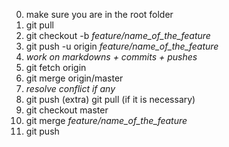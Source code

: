 0. make sure you are in the root folder
1. git pull
2. git checkout -b *feature/name_of_the_feature*
3. git push -u origin *feature/name_of_the_feature*
4. *work on markdowns + commits + pushes*
5. git fetch origin
6. git merge origin/master
7. *resolve conflict if any*
8. git push
(extra) git pull (if it is necessary)
9. git checkout master
10. git merge *feature/name_of_the_feature*
11. git push